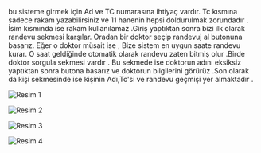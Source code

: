 bu sisteme girmek için Ad ve TC numarasına ihtiyaç vardır. Tc kısmına sadece rakam yazabilirsiniz ve 11 hanenin hepsi doldurulmak zorundadır . İsim kısmında ise rakam kullanılamaz .Giriş yaptıktan sonra bizi ilk olarak randevu sekmesi karşılar. Oradan bir doktor seçip randevuj al butonuna basarız. Eğer o doktor müsait ise , Bize sistem en uygun saate randevu kurar. O saat geldiğinde otomatik olarak randevu zaten bitmiş olur .Birde doktor sorgula sekmesi vardır . Bu sekmede ise doktorun adını eksiksiz yaptıktan sonra butona basarız ve doktorun bilgilerini görürüz .Son olarak da kişi sekmesinde ise kişinin Adı,Tc'si ve randevu geçmişi yer almaktadır .

![Resim 1](https://github.com/erenssimsek/Hastane_randevu_sistemi/assets/93097999/5126d45d-9ed3-4044-87b8-579daa6bb2d5)

![Resim 2](https://github.com/erenssimsek/Hastane_randevu_sistemi/assets/93097999/a0115ea7-f4a9-4ec6-b762-926e4f891a76)

![Resim 3](https://github.com/erenssimsek/Hastane_randevu_sistemi/assets/93097999/7296e308-8bc9-4cde-8a18-171f5f18d639)

![Resim 4](https://github.com/erenssimsek/Hastane_randevu_sistemi/assets/93097999/ed71bef8-19d6-49e5-b714-628529fcf8e0)
